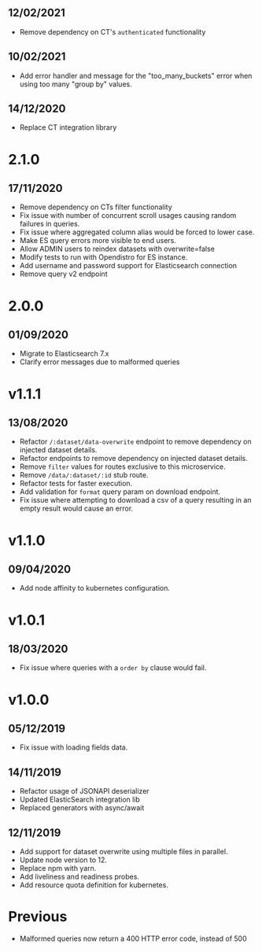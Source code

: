 ## 12/02/2021

- Remove dependency on CT's `authenticated` functionality

## 10/02/2021

- Add error handler and message for the "too_many_buckets" error when using too many "group by" values.

## 14/12/2020

- Replace CT integration library

# 2.1.0

## 17/11/2020

- Remove dependency on CTs filter functionality
- Fix issue with number of concurrent scroll usages causing random failures in queries.
- Fix issue where aggregated column alias would be forced to lower case.
- Make ES query errors more visible to end users.
- Allow ADMIN users to reindex datasets with overwrite=false
- Modify tests to run with Opendistro for ES instance.
- Add username and password support for Elasticsearch connection
- Remove query v2 endpoint

# 2.0.0

## 01/09/2020

- Migrate to Elasticsearch 7.x
- Clarify error messages due to malformed queries

# v1.1.1

## 13/08/2020

- Refactor `/:dataset/data-overwrite` endpoint to remove dependency on injected dataset details.
- Refactor endpoints to remove dependency on injected dataset details.
- Remove `filter` values for routes exclusive to this microservice.
- Remove `/data/:dataset/:id` stub route.
- Refactor tests for faster execution.
- Add validation for `format` query param on download endpoint.
- Fix issue where attempting to download a csv of a query resulting in an empty result would cause an error.

# v1.1.0

## 09/04/2020

- Add node affinity to kubernetes configuration.

# v1.0.1

## 18/03/2020
- Fix issue where queries with a `order by` clause would fail.

# v1.0.0

## 05/12/2019
- Fix issue with loading fields data.

## 14/11/2019
- Refactor usage of JSONAPI deserializer
- Updated ElasticSearch integration lib
- Replaced generators with async/await

## 12/11/2019
- Add support for dataset overwrite using multiple files in parallel.
- Update node version to 12.
- Replace npm with yarn.
- Add liveliness and readiness probes.
- Add resource quota definition for kubernetes.

# Previous
- Malformed queries now return a 400 HTTP error code, instead of 500
